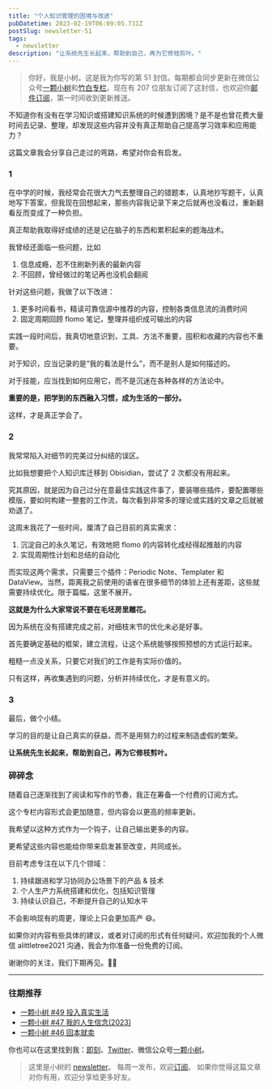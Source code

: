 ```yaml
---
title: "个人知识管理的困境与改进"
pubDatetime: 2023-02-19T06:09:05.731Z
postSlug: newsletter-51
tags:
  - newsletter
description: "让系统先生长起来，帮助到自己，再为它修枝剪叶。"
---
```


> 你好，我是小树。这是我为你写的第 51 封信。每期都会同步更新在微信公众号[一颗小树](https://weixin.sogou.com/weixin?query=a_warm_tree)和[竹白专栏](https://xiaoshu.zhubai.love)。现在有 207 位朋友订阅了这封信，也欢迎你[邮件订阅](https://xiaoshu.zhubai.love)，第一时间收到更新推送。

不知道你有没有在学习知识或搭建知识系统的时候遭到困境？是不是也曾花费大量时间去记录、整理，却发现这些内容并没有真正帮助自己提高学习效率和应用能力？

这篇文章我会分享自己走过的弯路，希望对你会有启发。

### 1

在中学的时候，我经常会花很大力气去整理自己的错题本，认真地抄写题干，认真地写下答案，但我现在回想起来，那些内容我记录下来之后就再也没看过，重新翻看反而变成了一种负担。

真正帮助我取得好成绩的还是记在脑子的东西和累积起来的题海战术。

我曾经还面临一些问题，比如

1. 信息成瘾，忍不住刷新列表的最新内容
2. 不回顾，曾经做过的笔记再也没机会翻阅

针对这些问题，我做了以下改进：

1. 更多时间看书，精读可靠信源中推荐的内容，控制各类信息流的消费时间
2. 固定周期回顾 flomo 笔记，整理并组织成可输出的内容

实践一段时间后，我真切地意识到，工具、方法不重要，囤积和收藏的内容也不重要。

对于知识，应当记录的是“我的看法是什么”，而不是别人是如何描述的。

对于技能，应当找到如何应用它，而不是沉迷在各种各样的方法论中。

**重要的是，把学到的东西融入习惯，成为生活的一部分。**

这样，才是真正学会了。

### 2

我常常陷入对细节的完美过分纠结的误区。

比如我想要把个人知识库迁移到 Obisidian，尝试了 2 次都没有用起来。

究其原因，就是因为自己过分在意最佳实践这件事了，要装哪些插件，要配置哪些模版，要如何构建一整套的工作流，每次看到非常多的理论或实践的文章之后就被劝退了。

这周末我花了一些时间，厘清了自己目前的真实需求：

1. 沉淀自己的永久笔记，有效地把 flomo 的内容转化成经得起推敲的内容
2. 实现周期性计划和总结的自动化

而实现这两个需求，只需要三个插件：Periodic Note、Templater 和 DataView。当然，距离我之前使用的语雀在很多细节的体验上还有差距，这些就需要持续优化。限于篇幅，这里不展开。

**这就是为什么大家常说不要在毛坯房里雕花。**

因为系统在没有搭建完成之前，对细枝末节的优化未必是好事。

首先要确定基础的框架，建立流程，让这个系统能够按照预想的方式运行起来。

粗糙一点没关系，只要它对我们的工作是有实际价值的。

只有这样，再收集遇到的问题，分析并持续优化，才是有意义的。

### 3

最后，做个小结。

学习的目的是让自己真实的获益，而不是用努力的过程来制造虚假的繁荣。

**让系统先生长起来，帮助到自己，再为它修枝剪叶。**

### 碎碎念

随着自己逐渐找到了阅读和写作的节奏，我正在筹备一个付费的订阅方式。

这个专栏内容形式会更加随意，但内容会以更高的频率更新。

我希望以这种方式作为一个钩子，让自己输出更多的内容。

更希望这些内容也能给你带来启发甚至改变，共同成长。

目前考虑专注在以下几个领域：

1. 持续跟进和学习协同办公场景下的产品 & 技术
2. 个人生产力系统搭建和优化，包括知识管理
3. 持续认识自己，不断提升自己的认知水平

不会影响现有的周更，理论上只会更加高产 😄。

如果你对内容有些具体的建议，或者对订阅的形式有任何疑问，欢迎加我的个人微信 alittletree2021 沟通，我会为你准备一份免费的订阅。

谢谢你的关注，我们下期再见。👋🏻

---

### 往期推荐

- [一颗小树 #49 投入真实生活](https://mp.weixin.qq.com/s/PdxRWEN2tE_juF0TBMF_uw)
- [一颗小树 #47 我的人生信念(2023)](https://mp.weixin.qq.com/s/crRHs_TqUQEF4LqrAGn_Tg)
- [一颗小树 #46 回本就卖](https://mp.weixin.qq.com/s/6ns5lWtfnmRXndbKHS0XXg)

你也可以在这里找到我：[即刻](https://okjk.co/3Vsn5T)、[Twitter](https://twitter.com/yeshu_in_future)、微信公众号[一颗小树](https://weixin.sogou.com/weixin?query=a_warm_tree)。

> 这里是小树的 [newsletter](https://xiaoshu.zhubai.love)。 每周一发布，欢迎[订阅](https://xiaoshu.zhubai.love)。
> 如果你觉得这篇文章对你有用，欢迎分享给更多好友。
